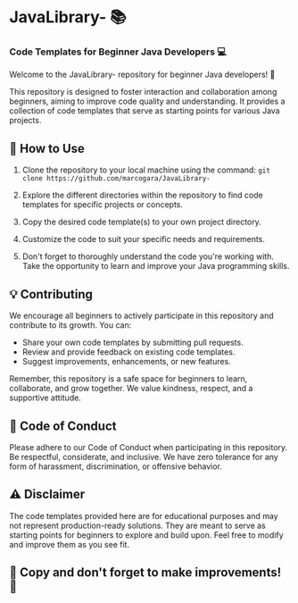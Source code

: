 # JavaLibrary- 📚

### Code Templates for Beginner Java Developers 💻

Welcome to the JavaLibrary- repository for beginner Java developers! 🌟

This repository is designed to foster interaction and collaboration among beginners, aiming to improve code quality and understanding. It provides a collection of code templates that serve as starting points for various Java projects.

## 📝 How to Use

1. Clone the repository to your local machine using the command: `git clone https://github.com/marcogara/JavaLibrary-`

2. Explore the different directories within the repository to find code templates for specific projects or concepts.

3. Copy the desired code template(s) to your own project directory.

4. Customize the code to suit your specific needs and requirements.

5. Don't forget to thoroughly understand the code you're working with. Take the opportunity to learn and improve your Java programming skills.

## 💡 Contributing

We encourage all beginners to actively participate in this repository and contribute to its growth. You can:

- Share your own code templates by submitting pull requests.
- Review and provide feedback on existing code templates.
- Suggest improvements, enhancements, or new features.

Remember, this repository is a safe space for beginners to learn, collaborate, and grow together. We value kindness, respect, and a supportive attitude.

## 🤝 Code of Conduct

Please adhere to our Code of Conduct when participating in this repository. Be respectful, considerate, and inclusive. We have zero tolerance for any form of harassment, discrimination, or offensive behavior.

## ⚠️ Disclaimer

The code templates provided here are for educational purposes and may not represent production-ready solutions. They are meant to serve as starting points for beginners to explore and build upon. Feel free to modify and improve them as you see fit.

## 🚀 Copy and don't forget to make improvements! 🚀
